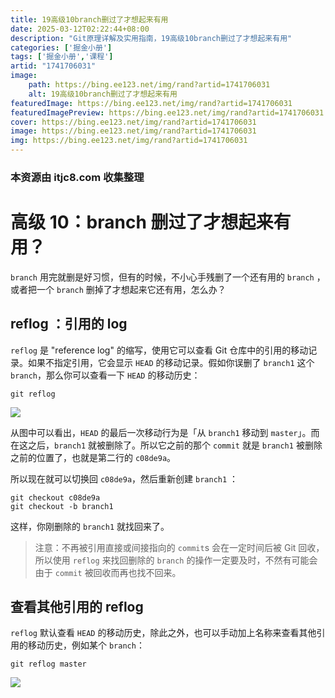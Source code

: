 ```yaml
---
title: 19高级10branch删过了才想起来有用
date: 2025-03-12T02:22:44+08:00
description: "Git原理详解及实用指南，19高级10branch删过了才想起来有用"
categories: ['掘金小册']
tags: ['掘金小册','课程']
artid: "1741706031"
image:
    path: https://bing.ee123.net/img/rand?artid=1741706031
    alt: 19高级10branch删过了才想起来有用
featuredImage: https://bing.ee123.net/img/rand?artid=1741706031
featuredImagePreview: https://bing.ee123.net/img/rand?artid=1741706031
cover: https://bing.ee123.net/img/rand?artid=1741706031
image: https://bing.ee123.net/img/rand?artid=1741706031
img: https://bing.ee123.net/img/rand?artid=1741706031
---
```


### 本资源由 itjc8.com 收集整理
# 高级 10：branch 删过了才想起来有用？

`branch`  用完就删是好习惯，但有的时候，不小心手残删了一个还有用的 `branch` ，或者把一个 `branch` 删掉了才想起来它还有用，怎么办？

## reflog ：引用的 log

`reflog` 是 "reference log" 的缩写，使用它可以查看 Git 仓库中的引用的移动记录。如果不指定引用，它会显示 `HEAD` 的移动记录。假如你误删了 `branch1` 这个 `branch`，那么你可以查看一下 `HEAD` 的移动历史：

```shell
git reflog
```

![](https://user-gold-cdn.xitu.io/2017/11/22/15fe3de05468c613?w=602&h=78&f=jpeg&s=51327)

从图中可以看出，`HEAD` 的最后一次移动行为是「从 `branch1` 移动到 `master`」。而在这之后，`branch1` 就被删除了。所以它之前的那个 `commit` 就是 `branch1` 被删除之前的位置了，也就是第二行的 `c08de9a`。

所以现在就可以切换回 `c08de9a`，然后重新创建 `branch1` ：

```shell
git checkout c08de9a
git checkout -b branch1
```

这样，你刚删除的 `branch1` 就找回来了。

> 注意：不再被引用直接或间接指向的 `commit`s 会在一定时间后被 Git 回收，所以使用 `reflog` 来找回删除的 `branch` 的操作一定要及时，不然有可能会由于 `commit` 被回收而再也找不回来。

## 查看其他引用的 reflog

`reflog` 默认查看 `HEAD` 的移动历史，除此之外，也可以手动加上名称来查看其他引用的移动历史，例如某个 `branch`：

```shell
git reflog master
```

![](https://user-gold-cdn.xitu.io/2017/11/22/15fe3de0548714c7?w=629&h=98&f=jpeg&s=63093)